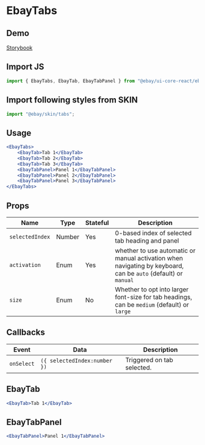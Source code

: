 # EbayTabs

## Demo

[Storybook](https://opensource.ebay.com/ebayui-core-react/main/?path=/story/navigation-disclosure-ebay-tabs--default-tabs)

## Import JS

```jsx harmony
import { EbayTabs, EbayTab, EbayTabPanel } from "@ebay/ui-core-react/ebay-tabs";
```

## Import following styles from SKIN

```jsx harmony
import "@ebay/skin/tabs";
```

## Usage

```jsx harmony
<EbayTabs>
    <EbayTab>Tab 1</EbayTab>
    <EbayTab>Tab 2</EbayTab>
    <EbayTab>Tab 3</EbayTab>
    <EbayTabPanel>Panel 1</EbayTabPanel>
    <EbayTabPanel>Panel 2</EbayTabPanel>
    <EbayTabPanel>Panel 3</EbayTabPanel>
</EbayTabs>
```

## Props

| Name            | Type   | Stateful | Description                                                                                                    |
| --------------- | ------ | -------- | -------------------------------------------------------------------------------------------------------------- |
| `selectedIndex` | Number | Yes      | 0-based index of selected tab heading and panel                                                                |
| `activation`    | Enum   | Yes      | whether to use automatic or manual activation when navigating by keyboard, can be `auto` (default) or `manual` |
| `size`          | Enum   | No       | Whether to opt into larger font-size for tab headings, can be `medium` (default) or `large`                    |

## Callbacks

| Event      | Data                         | Description                |
| ---------- | ---------------------------- | -------------------------- |
| `onSelect` | `({ selectedIndex:number })` | Triggered on tab selected. |

## EbayTab

```jsx harmony
<EbayTab>Tab 1</EbayTab>
```

## EbayTabPanel

```jsx harmony
<EbayTabPanel>Panel 1</EbayTabPanel>
```
